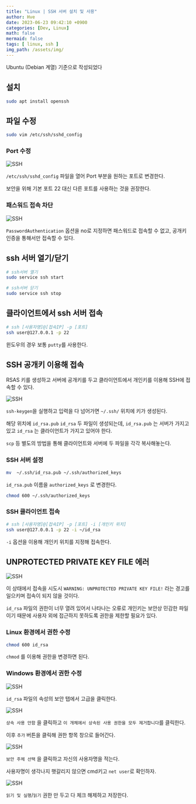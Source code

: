 ```yaml
---
title: "Linux | SSH 서버 설치 및 사용"
author: Hve
date: 2023-06-23 09:42:10 +0900
categories: [Dev, Linux]
math: false
mermaid: false
tags: [ linux, ssh ]
img_path: /assets/img/
---
```


Ubuntu (Debian 계열) 기준으로 작성되었다

## 설치

```bash
sudo apt install openssh
```

## 파일 수정

```bash
sudo vim /etc/ssh/sshd_config
```

### Port 수정

![SSH](/ssh/ssh-0.png)

`/etc/ssh/sshd_config` 파일을 열어 Port 부분을 원하는 포트로 변경한다.

보안을 위해 기본 포트 22 대신 다른 포트를 사용하는 것을 권장한다.

### 패스워드 접속 차단

![SSH](/ssh/ssh-1.png)

`PasswordAuthentication` 옵션을 no로 지정하면 패스워드로 접속할 수 없고, 공개키 인증을 통해서만 접속할 수 있다.

## ssh 서버 열기/닫기

```bash
# ssh서버 열기
sudo service ssh start

# ssh서버 닫기
sudo service ssh stop
```

## 클라이언트에서 ssh 서버 접속

```bash
# ssh [사용자명]@[접속IP] -p [포트]
ssh user@127.0.0.1 -p 22
```

윈도우의 경우 보통 `putty`를 사용한다.

## SSH 공개키 이용해 접속

RSAS 키를 생성하고 서버에 공개키를 두고 클라이언트에서 개인키를 이용해 SSH에 접속할 수 있다.

![SSH](/ssh/ssh-2.png)

`ssh-keygen`을 실행하고 입력을 다 넘어가면 `~/.ssh/` 위치에 키가 생성된다.

해당 위치에 `id_rsa.pub` `id_rsa` 두 파일이 생성되는데, `id_rsa.pub` 는 서버가 가지고 있고 `id_rsa` 는 클라이언트가 가지고 있어야 한다.

`scp` 등 별도의 방법을 통해 클라이언트와 서버에 두 파일을 각각 복사해놓는다.

### SSH 서버 설정

```bash
mv  ~/.ssh/id_rsa.pub ~/.ssh/authorized_keys
```

`id_rsa.pub` 이름을 `authorized_keys` 로 변경한다.

```bash
chmod 600 ~/.ssh/authorized_keys
```

### SSH 클라이언트 접속

```bash
# ssh [사용자명]@[접속IP] -p [포트] -i [개인키 위치]
ssh user@127.0.0.1 -p 22 -i ~/id_rsa
```

`-i` 옵션을 이용해 개인키 위치를 지정해 접속한다.

## UNPROTECTED PRIVATE KEY FILE 에러

![SSH](/ssh/ssh-3.png)

이 상태에서 접속을 시도시 `WARNING: UNPROTECTED PRIVATE KEY FILE!` 라는 경고를 일으키며 접속이 되지 않을 것이다.

`id_rsa` 파일의 권한이 너무 열려 있어서 나타나는 오류로 개인키는 보안상 민감한 파일이기 때문에 사용자 외에 접근하지 못하도록 권한을 제한할 필요가 있다.

### Linux 환경에서 권한 수정

```bash
chmod 600 id_rsa
```

`chmod` 를 이용해 권한을 변경하면 된다.

### Windows 환경에서 권한 수정

![SSH](/ssh/ssh-w0.png)

`id_rsa` 파일의 속성의 보안 탭에서 고급을 클릭한다.

![SSH](/ssh/ssh-w1.png)

`상속 사용 안함` 을 클릭하고 `이 개체에서 상속된 사용 권한을 모두 제거합니다`를 클릭한다.

이후 `추가` 버튼을 클릭해 권한 항목 창으로 들어간다.

![SSH](/ssh/ssh-w2.png)

`보안 주체 선택` 을 클릭하고 자신의 사용자명을 적는다.

사용자명이 생각나지 햇갈리지 않으면 cmd키고 `net user`로 확인하자.

![SSH](/ssh/ssh-w3.png)

`읽기 및 실행`/`읽기` 권한 만 두고 다 체크 해제하고 저장한다.
